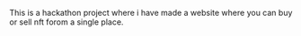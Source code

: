 This is a hackathon project where i have made a website where you can buy or sell nft forom a single place.
  
